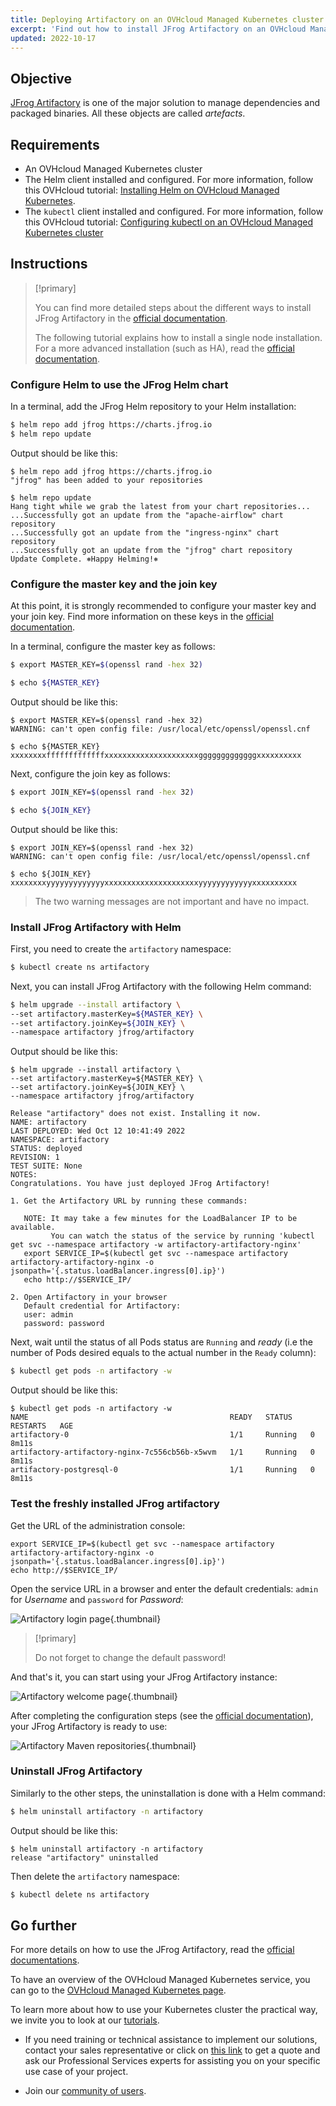 ```yaml
---
title: Deploying Artifactory on an OVHcloud Managed Kubernetes cluster
excerpt: 'Find out how to install JFrog Artifactory on an OVHcloud Managed Kubernetes cluster'
updated: 2022-10-17
---
```


## Objective

[JFrog Artifactory](https://jfrog.com/fr/artifactory/) is one of the major solution to manage dependencies and packaged binaries. All these objects are called _artefacts_.

## Requirements 

- An OVHcloud Managed Kubernetes cluster
- The Helm client installed and configured. For more information, follow this OVHcloud tutorial: [Installing Helm on OVHcloud Managed Kubernetes](/pages/public_cloud/containers_orchestration/managed_kubernetes/installing-helm).
- The `kubectl` client installed and configured. For more information, follow this OVHcloud tutorial: [Configuring kubectl on an OVHcloud Managed Kubernetes cluster](/pages/public_cloud/containers_orchestration/managed_kubernetes/configuring-kubectl-on-an-ovh-managed-kubernetes-cluster)

## Instructions

> [!primary]
>
> You can find more detailed steps about the different ways to install JFrog Artifactory in the [official documentation](https://www.jfrog.com/confluence/display/JFROG/Installing+Artifactory#InstallingArtifactory-HelmInstallation).
>
> The following tutorial explains how to install a single node installation. For a more advanced installation (such as HA), read the [official documentation](https://www.jfrog.com/confluence/display/JFROG/Installing+Artifactory#InstallingArtifactory-HAInstallation).

### Configure Helm to use the JFrog Helm chart

In a terminal, add the JFrog Helm repository to your Helm installation:

```bash
$ helm repo add jfrog https://charts.jfrog.io
$ helm repo update
```

Output should be like this:

```console
$ helm repo add jfrog https://charts.jfrog.io
"jfrog" has been added to your repositories

$ helm repo update
Hang tight while we grab the latest from your chart repositories...
...Successfully got an update from the "apache-airflow" chart repository
...Successfully got an update from the "ingress-nginx" chart repository
...Successfully got an update from the "jfrog" chart repository
Update Complete. ⎈Happy Helming!⎈
```

### Configure the master key and the join key

At this point, it is strongly recommended to configure your master key and your join key. Find more information on these keys in the [official documentation](https://www.jfrog.com/confluence/display/JFROG/Managing+Keys).

In a terminal, configure the master key as follows:

```bash
$ export MASTER_KEY=$(openssl rand -hex 32)

$ echo ${MASTER_KEY}
```

Output should be like this:

```console
$ export MASTER_KEY=$(openssl rand -hex 32)
WARNING: can't open config file: /usr/local/etc/openssl/openssl.cnf

$ echo ${MASTER_KEY}
xxxxxxxxfffffffffffffxxxxxxxxxxxxxxxxxxxxxgggggggggggggxxxxxxxxxx
```

Next, configure the join key as follows:

```bash
$ export JOIN_KEY=$(openssl rand -hex 32)

$ echo ${JOIN_KEY}
```

Output should be like this:

```console
$ export JOIN_KEY=$(openssl rand -hex 32)
WARNING: can't open config file: /usr/local/etc/openssl/openssl.cnf

$ echo ${JOIN_KEY}
xxxxxxxxyyyyyyyyyyyyyxxxxxxxxxxxxxxxxxxxxxyyyyyyyyyyyyxxxxxxxxxx
```

> The two warning messages are not important and have no impact.

### Install JFrog Artifactory with Helm

First, you need to create the `artifactory` namespace:

```bash
$ kubectl create ns artifactory
```

Next, you can install JFrog Artifactory with the following Helm command:

```bash
$ helm upgrade --install artifactory \
--set artifactory.masterKey=${MASTER_KEY} \
--set artifactory.joinKey=${JOIN_KEY} \
--namespace artifactory jfrog/artifactory
```

Output should be like this:

```console
$ helm upgrade --install artifactory \
--set artifactory.masterKey=${MASTER_KEY} \
--set artifactory.joinKey=${JOIN_KEY} \
--namespace artifactory jfrog/artifactory

Release "artifactory" does not exist. Installing it now.
NAME: artifactory
LAST DEPLOYED: Wed Oct 12 10:41:49 2022
NAMESPACE: artifactory
STATUS: deployed
REVISION: 1
TEST SUITE: None
NOTES:
Congratulations. You have just deployed JFrog Artifactory!

1. Get the Artifactory URL by running these commands:

   NOTE: It may take a few minutes for the LoadBalancer IP to be available.
         You can watch the status of the service by running 'kubectl get svc --namespace artifactory -w artifactory-artifactory-nginx'
   export SERVICE_IP=$(kubectl get svc --namespace artifactory artifactory-artifactory-nginx -o jsonpath='{.status.loadBalancer.ingress[0].ip}')
   echo http://$SERVICE_IP/

2. Open Artifactory in your browser
   Default credential for Artifactory:
   user: admin
   password: password
```

Next, wait until the status of all Pods status are `Running` and _ready_ (i.e the number of Pods desired equals to the actual number in the `Ready` column):

```bash
$ kubectl get pods -n artifactory -w
```

Output should be like this:

```console
$ kubectl get pods -n artifactory -w
NAME                                             READY   STATUS    RESTARTS   AGE
artifactory-0                                    1/1     Running   0          8m11s
artifactory-artifactory-nginx-7c556cb56b-x5wvm   1/1     Running   0          8m11s
artifactory-postgresql-0                         1/1     Running   0          8m11s
```

### Test the freshly installed JFrog artifactory

Get the URL of the administration console:

```
export SERVICE_IP=$(kubectl get svc --namespace artifactory artifactory-artifactory-nginx -o jsonpath='{.status.loadBalancer.ingress[0].ip}')
echo http://$SERVICE_IP/
```

Open the service URL in a browser and enter the default credentials: `admin` for *Username* and `password` for *Password*:

![Artifactory login page](images/artifactory-login-page.png){.thumbnail}

> [!primary]
>
> Do not forget to change the default password!

And that's it, you can start using your JFrog Artifactory instance:

![Artifactory welcome page](images/artifactory-welcome-page.png){.thumbnail}

After completing the configuration steps (see the [official documentation](https://www.jfrog.com/confluence/display/JFROG/Repository+Management)), your JFrog Artifactory is ready to use:

![Artifactory Maven repositories](images/artifactory-maven-repositories.png){.thumbnail}

### Uninstall JFrog Artifactory

Similarly to the other steps, the uninstallation is done with a Helm command:

```bash
$ helm uninstall artifactory -n artifactory
```

Output should be like this:

```console
$ helm uninstall artifactory -n artifactory
release "artifactory" uninstalled
```

Then delete the `artifactory` namespace:

```bash
$ kubectl delete ns artifactory
```

## Go further

For more details on how to use the JFrog Artifactory, read the [official documentations](https://www.jfrog.com/confluence/site/documentation).

To have an overview of the OVHcloud Managed Kubernetes service, you can go to the [OVHcloud Managed Kubernetes page](https://www.ovh.com/public-cloud/kubernetes/).

To learn more about how to use your Kubernetes cluster the practical way, we invite you to look at our [tutorials](/products/public-cloud-containers-orchestration-managed-kubernetes-k8s).

- If you need training or technical assistance to implement our solutions, contact your sales representative or click on [this link](https://www.ovhcloud.com/asia/professional-services/) to get a quote and ask our Professional Services experts for assisting you on your specific use case of your project.

- Join our [community of users](https://community.ovh.com/en/).

